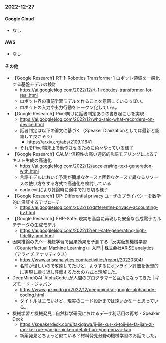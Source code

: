### 2022-12-27

#### Google Cloud

- なし

#### AWS

- なし

#### その他

- 【Google Research】RT-1: Robotics Transformer 1 ロボット領域を一般化する基盤モデルの検討
  - https://ai.googleblog.com/2022/12/rt-1-robotics-transformer-for-real.html
  - ロボット界の事前学習モデルを作ることを意図しているっぽい。
  - ロボットの入力や出力行動をトークン化している。
- 【Google Research】Pixel向けに話者判定ありの書き起こしを実現
  - https://ai.googleblog.com/2022/12/who-said-what-recorders-on-device.html
  - 話者判定は以下の論文に基づく（Speaker Diarizationとしては最新と認識して良さそう）
    - https://arxiv.org/abs/2109.11641
  - それをPixel端末上で動作させるために色々やっている様子
- 【Google Research】CALM: 信頼性の高い適応的言語モデリングによるテキスト生成の高速化
  - https://ai.googleblog.com/2022/12/accelerating-text-generation-with.html
  - 言語モデルにおいて予測が簡単なケースと困難なケースで異なるリソースの使い方をする方式で高速化を検討している
  - early exitにより推論時に途中で打ち切る様子
- 【Google Research】DP: Differential privacy ユーザのプライバシーを数学的に保証するアプローチ
  - https://ai.googleblog.com/2022/12/differential-privacy-accounting-by.html
- 【Google Research】EHR-Safe: 現実を高度に再現した安全な合成電子カルテデータの生成モデル
  - https://ai.googleblog.com/2022/12/ehr-safe-generating-high-fidelity-and.html
- 因果推論の先へ―機械学習で因果効果を予測する『反実仮想機械学習（Counterfactual Machine Learning）』入門 | 株式会社ARISE analytics（アライズ アナリティクス）
  - https://www.ariseanalytics.com/activities/report/20220304/
  - 名前が怪しいので敬遠してたけど、ようするにオンライン評価を仮想的に実現し繰り返し評価するための方式と理解した。
- DeepMindのAI｢AlphaCode｣が人間のプログラマーと互角になってきた | ギズモード・ジャパン
  - https://www.gizmodo.jp/2022/12/deepmind-ai-google-alphacode-coding.html
  - タイトルはエモいけど、現実のコード設計までは遠いかなーと思っている。
- 機械学習と機械発見：自然科学研究におけるデータ利活用の再考 - Speaker Deck
  - https://speakerdeck.com/itakigawa/ji-jie-xue-xi-toji-jie-fa-jian-zi-ran-ke-xue-yan-jiu-niokerudetali-huo-yong-nozai-kao
  - 新薬発見とちょっと似ている？材料発見分野の機械学習のお話でした。
